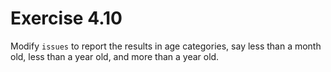# Exercise 4.10

Modify `issues` to report the results in age categories, say less than a month old, less than a year old, and more than
a year old.
